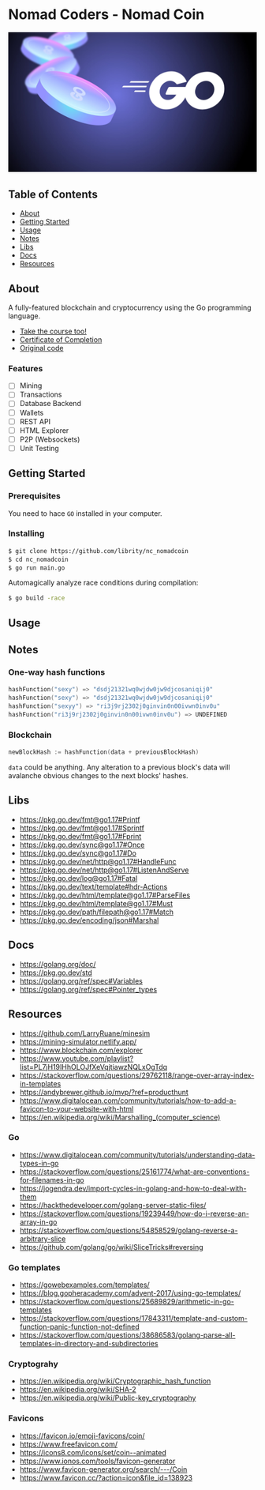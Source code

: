 # Nomad Coders - Nomad Coin

<p align="center">
    <img src=".github/nomadcoin.jpeg" />
</p>

## Table of Contents

- [About](#about)
- [Getting Started](#getting_started)
- [Usage](#usage)
- [Notes](#notes)
- [Libs](#libs)
- [Docs](#docs)
- [Resources](#resources)

## About <a name = "about"></a>

A fully-featured blockchain and cryptocurrency using the Go programming language.

- [Take the course too!](https://nomadcoders.co/nomadcoin)
- [Certificate of Completion]()
- [Original code](https://github.com/nomadcoders/nomadcoin)

### Features

- [ ] Mining
- [ ] Transactions
- [ ] Database Backend
- [ ] Wallets
- [ ] REST API
- [ ] HTML Explorer
- [ ] P2P (Websockets)
- [ ] Unit Testing

## Getting Started <a name = "getting_started"></a>

### Prerequisites

You need to hace `GO` installed in your computer.

### Installing

```bash
$ git clone https://github.com/librity/nc_nomadcoin
$ cd nc_nomadcoin
$ go run main.go
```

Automagically analyze race conditions during compilation:

```bash
$ go build -race
```

## Usage <a name = "usage"></a>

## Notes <a name = "notes"></a>

### One-way hash functions

```go
hashFunction("sexy") => "dsdj21321wq0wjdw0jw9djcosaniqij0"
hashFunction("sexy") => "dsdj21321wq0wjdw0jw9djcosaniqij0"
hashFunction("sexyy") => "ri3j9rj2302j0ginvin0n00ivwn0inv0u"
hashFunction("ri3j9rj2302j0ginvin0n00ivwn0inv0u") => UNDEFINED
```

### Blockchain

```go
newBlockHash := hashFunction(data + previousBlockHash)
```

`data` could be anything. Any alteration to a previous block's data will
avalanche obvious changes to the next blocks' hashes.

## Libs <a name = "libs"></a>

- https://pkg.go.dev/fmt@go1.17#Printf
- https://pkg.go.dev/fmt@go1.17#Sprintf
- https://pkg.go.dev/fmt@go1.17#Fprint
- https://pkg.go.dev/sync@go1.17#Once
- https://pkg.go.dev/sync@go1.17#Do
- https://pkg.go.dev/net/http@go1.17#HandleFunc
- https://pkg.go.dev/net/http@go1.17#ListenAndServe
- https://pkg.go.dev/log@go1.17#Fatal
- https://pkg.go.dev/text/template#hdr-Actions
- https://pkg.go.dev/html/template@go1.17#ParseFiles
- https://pkg.go.dev/html/template@go1.17#Must
- https://pkg.go.dev/path/filepath@go1.17#Match
- https://pkg.go.dev/encoding/json#Marshal

## Docs <a name = "docs"></a>

- https://golang.org/doc/
- https://pkg.go.dev/std
- https://golang.org/ref/spec#Variables
- https://golang.org/ref/spec#Pointer_types

## Resources <a name = "resources"></a>

- https://github.com/LarryRuane/minesim
- https://mining-simulator.netlify.app/
- https://www.blockchain.com/explorer
- https://www.youtube.com/playlist?list=PL7jH19IHhOLOJfXeVqjtiawzNQLxOgTdq
- https://stackoverflow.com/questions/29762118/range-over-array-index-in-templates
- https://andybrewer.github.io/mvp/?ref=producthunt
- https://www.digitalocean.com/community/tutorials/how-to-add-a-favicon-to-your-website-with-html
- https://en.wikipedia.org/wiki/Marshalling_(computer_science)

### Go

- https://www.digitalocean.com/community/tutorials/understanding-data-types-in-go
- https://stackoverflow.com/questions/25161774/what-are-conventions-for-filenames-in-go
- https://jogendra.dev/import-cycles-in-golang-and-how-to-deal-with-them
- https://hackthedeveloper.com/golang-server-static-files/
- https://stackoverflow.com/questions/19239449/how-do-i-reverse-an-array-in-go
- https://stackoverflow.com/questions/54858529/golang-reverse-a-arbitrary-slice
- https://github.com/golang/go/wiki/SliceTricks#reversing

### Go templates

- https://gowebexamples.com/templates/
- https://blog.gopheracademy.com/advent-2017/using-go-templates/
- https://stackoverflow.com/questions/25689829/arithmetic-in-go-templates
- https://stackoverflow.com/questions/17843311/template-and-custom-function-panic-function-not-defined
- https://stackoverflow.com/questions/38686583/golang-parse-all-templates-in-directory-and-subdirectories

### Cryptograhy

- https://en.wikipedia.org/wiki/Cryptographic_hash_function
- https://en.wikipedia.org/wiki/SHA-2
- https://en.wikipedia.org/wiki/Public-key_cryptography

### Favicons

- https://favicon.io/emoji-favicons/coin/
- https://www.freefavicon.com/
- https://icons8.com/icons/set/coin--animated
- https://www.ionos.com/tools/favicon-generator
- https://www.favicon-generator.org/search/---/Coin
- https://www.favicon.cc/?action=icon&file_id=138923
